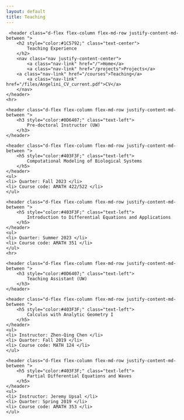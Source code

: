 ```yaml
---
layout: default
title: Teaching
---
```

<head>
    <meta charset="utf-8">
    <title>Teaching</title>
    <meta name="viewport" content="width=device-width, initial-scale=1">
    <link rel="canonical" href="https://eeangelini.github.io/courses">
    <link rel="stylesheet" href="https://maxcdn.bootstrapcdn.com/bootstrap/4.0.0-beta.3/css/bootstrap.min.css" integrity="sha384-Zug+QiDoJOrZ5t4lssLdxGhVrurbmBWopoEl+M6BdEfwnCJZtKxi1KgxUyJq13dy" crossorigin="anonymous">
    <link rel="stylesheet" href="files/main.css">
</head>

<body>
<div>

     <header class="d-flex flex-column flex-md-row justify-content-md-between ">
        <h2 style="color:#1C5792;" class="text-center">
            Teaching Experience
        </h2>
        <nav class="nav justify-content-center">
            <a class="nav-link" href="/">Home</a>
            <a class="nav-link" href="/projects">Projects</a>
	    <a class="nav-link" href="/courses">Teaching</a>
            <a class="nav-link" href="/files/Angelini_CV_current.pdf">CV</a>
        </nav>
    </header>
    <hr>
    
    <header class="d-flex flex-column flex-md-row justify-content-md-between ">
        <h3 style="color:#0D6407;" class="text-left">
            Pre-doctoral Instructor (UW)
        </h3>
    </header>

    <header class="d-flex flex-column flex-md-row justify-content-md-between ">
        <h5 style="color:#403F3F;" class="text-left">
            Computational Modeling of Biological Systems
        </h5>
    </header>
    <ul>
	<li> Quarter: Fall 2023 </li>
	<li> Course code: AMATH 422/522 </li>
    </ul>

    <header class="d-flex flex-column flex-md-row justify-content-md-between ">
        <h5 style="color:#403F3F;" class="text-left">
            Introduction to Differential Equations and Applications
        </h5>
    </header>
    <ul>
	<li> Quarter: Summer 2023 </li>
	<li> Course code: AMATH 351 </li>
    </ul>
    <hr>

    <header class="d-flex flex-column flex-md-row justify-content-md-between ">
        <h3 style="color:#0D6407;" class="text-left">
            Teaching Assistant (UW)
        </h3>
    </header>

    <header class="d-flex flex-column flex-md-row justify-content-md-between ">
        <h5 style="color:#403F3F;" class="text-left">
            Calculus with Analytic Geometry I
        </h5>
    </header>
    <ul>
	<li> Instructor: Zhen-Qing Chen </li>
	<li> Quarter: Fall 2019 </li>
	<li> Course code: MATH 124 </li>
    </ul>

    <header class="d-flex flex-column flex-md-row justify-content-md-between ">
        <h5 style="color:#403F3F;" class="text-left">
            Partial Differential Equations and Waves
        </h5>
    </header>
    <ul>
	<li> Instructor: Jeremy Upsal </li>
	<li> Quarter: Spring 2019 </li>
	<li> Course code: AMATH 353 </li>
    </ul>

    
</div>